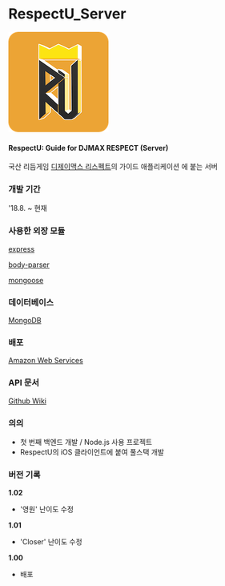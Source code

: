 # RespectU_Server
![logo](./images/logo.png)

#### RespectU: Guide for DJMAX RESPECT (Server)

국산 리듬게임 [디제이맥스 리스펙트](https://www.djmaxrespect.com/#)의 가이드 애플리케이션 에 붙는 서버



### 개발 기간

'18.8. ~ 현재



### 사용한 외장 모듈

[express](https://www.npmjs.com/package/express)

[body-parser](https://www.npmjs.com/package/body-parser)

[mongoose](https://www.npmjs.com/package/mongoose)



### 데이터베이스

[MongoDB](https://www.mongodb.com)



### 배포

[Amazon Web Services](https://aws.amazon.com)



### API 문서

[Github Wiki](https://github.com/presto95/RespectU_Server/wiki)



### 의의

- 첫 번째 백엔드 개발 / Node.js 사용 프로젝트
- RespectU의 iOS 클라이언트에 붙여 풀스택 개발



### 버전 기록

**1.02**

- '영원' 난이도 수정

**1.01**

- 'Closer' 난이도 수정

**1.00**

- 배포

